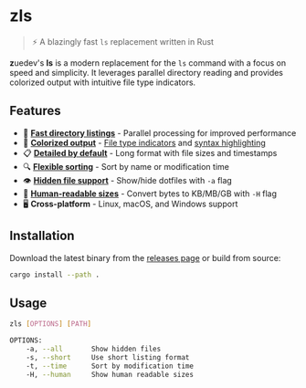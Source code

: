 # zls

> ⚡ A blazingly fast `ls` replacement written in Rust

**z**uedev's **ls** is a modern replacement for the `ls` command with a focus on speed and simplicity. It leverages parallel directory reading and provides colorized output with intuitive file type indicators.

## Features

- 🚀 [**Fast directory listings**](src/main.rs#L113) - Parallel processing for improved performance
- 🎨 [**Colorized output**](src/main.rs#L148-L156) - [File type indicators](src/main.rs#L146) and [syntax highlighting](src/main.rs#L148-L174)
- 📋 [**Detailed by default**](src/main.rs#L142-L159) - Long format with file sizes and timestamps
- 🔍 [**Flexible sorting**](src/main.rs#L126-L134) - Sort by name or modification time
- 👁️ [**Hidden file support**](src/main.rs#L122-L124) - Show/hide dotfiles with `-a` flag
- 📏 [**Human-readable sizes**](src/main.rs#L78-L97) - Convert bytes to KB/MB/GB with `-H` flag
- 🖥️ **Cross-platform** - Linux, macOS, and Windows support

## Installation

Download the latest binary from the [releases page](https://github.com/zuedev/zls/releases) or build from source:

```bash
cargo install --path .
```

## Usage

```bash
zls [OPTIONS] [PATH]

OPTIONS:
    -a, --all       Show hidden files
    -s, --short     Use short listing format
    -t, --time      Sort by modification time
    -H, --human     Show human readable sizes
```
